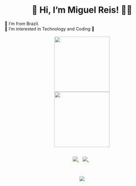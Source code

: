 <h1 align='center'>
   👋 Hi, I’m Miguel Reis! 👨‍💻
</h1>
  🏡 I’m from Brazil.<br>
  👀 I’m interested in Technology and Coding 💙<br>
<br>


<!-- GITHUB STATUS -->
<div align="center">
   
  <img height="180em" src="https://github-readme-stats.vercel.app/api?username=MiguelcrReis&show_icons=true&theme=&include_all_commits=true&count_private=true"/>
   <br>
  <img height="180em" src="https://github-readme-stats.vercel.app/api/top-langs/?username=MiguelcrReis&layout=compact&langs_count=10&theme=dracula"/>

  <!-- TEMAS: dark, radical, merko, gruvbox, tokyonight, onedark, cobalt, synthwave, highcontrast, dracula -->
</div>

<br>

<!-- TECNOLOGIAS -->
<!--
<div align="center">



</div>
-->

<p align='center'>
  <a href="https://www.linkedin.com/in/migueldacruzreis/">
    <img src="https://img.shields.io/badge/linkedin-%230077B5.svg?&style=for-the-badge&logo=linkedin&logoColor=white" />
  </a>&nbsp;&nbsp;
  <a href="https://www.instagram.com/miguel.reiss/">
    <img src="https://img.shields.io/badge/instagram-%23E4405F.svg?&style=for-the-badge&logo=instagram&logoColor=white" />        
  </a>&nbsp;&nbsp;
  
</p>

<br>


<div align="center">
   
  ![](https://visitor-badge.glitch.me/badge?page_id=MiguelcrReis)
   
</div>

<!---
MiguelcrReis/MiguelcrReis is a ✨ special ✨ repository because its `README.md` (this file) appears on your GitHub profile.
You can click the Preview link to take a look at your changes.
--->

